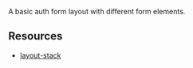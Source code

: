 <p class="lead">A basic auth form layout with different form elements.</p>

## Resources

- [layout-stack](/docs/sass/mixins#layout-stack)
